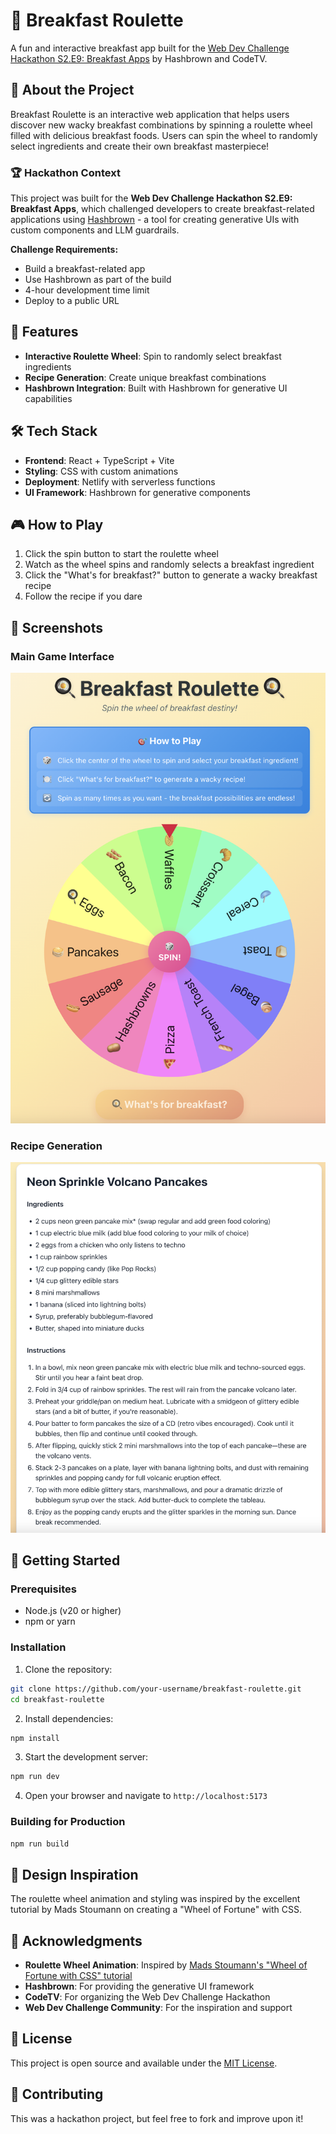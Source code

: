 # 🥞 Breakfast Roulette

A fun and interactive breakfast app built for the [Web Dev Challenge Hackathon S2.E9: Breakfast Apps](https://codetv.dev/blog/web-dev-challenge-hackathon-s2e9-breakfast-apps) by Hashbrown and CodeTV.

## 🎯 About the Project

Breakfast Roulette is an interactive web application that helps users discover new wacky breakfast combinations by spinning a roulette wheel filled with delicious breakfast foods. Users can spin the wheel to randomly select ingredients and create their own breakfast masterpiece!

### 🏆 Hackathon Context

This project was built for the **Web Dev Challenge Hackathon S2.E9: Breakfast Apps**, which challenged developers to create breakfast-related applications using [Hashbrown](https://hashbrown.dev) - a tool for creating generative UIs with custom components and LLM guardrails.

**Challenge Requirements:**

- Build a breakfast-related app
- Use Hashbrown as part of the build
- 4-hour development time limit
- Deploy to a public URL

## 🚀 Features

- **Interactive Roulette Wheel**: Spin to randomly select breakfast ingredients
- **Recipe Generation**: Create unique breakfast combinations
- **Hashbrown Integration**: Built with Hashbrown for generative UI capabilities

## 🛠️ Tech Stack

- **Frontend**: React + TypeScript + Vite
- **Styling**: CSS with custom animations
- **Deployment**: Netlify with serverless functions
- **UI Framework**: Hashbrown for generative components

## 🎮 How to Play

1. Click the spin button to start the roulette wheel
2. Watch as the wheel spins and randomly selects a breakfast ingredient
3. Click the "What's for breakfast?" button to generate a wacky breakfast recipe
4. Follow the recipe if you dare

## 📸 Screenshots

### Main Game Interface

![Breakfast Roulette Main Interface](./assets/screenshots/roulette-wheel.png)

### Recipe Generation

![Recipe Generation](./assets/screenshots/recipe-card.png)

## 🚀 Getting Started

### Prerequisites

- Node.js (v20 or higher)
- npm or yarn

### Installation

1. Clone the repository:

```bash
git clone https://github.com/your-username/breakfast-roulette.git
cd breakfast-roulette
```

2. Install dependencies:

```bash
npm install
```

3. Start the development server:

```bash
npm run dev
```

4. Open your browser and navigate to `http://localhost:5173`

### Building for Production

```bash
npm run build
```

## 🎨 Design Inspiration

The roulette wheel animation and styling was inspired by the excellent tutorial by Mads Stoumann on creating a "Wheel of Fortune" with CSS.

## 🙏 Acknowledgments

- **Roulette Wheel Animation**: Inspired by [Mads Stoumann's "Wheel of Fortune with CSS" tutorial](https://dev.to/madsstoumann/wheel-of-fortune-with-css-p-pi-1ne9)
- **Hashbrown**: For providing the generative UI framework
- **CodeTV**: For organizing the Web Dev Challenge Hackathon
- **Web Dev Challenge Community**: For the inspiration and support

## 📄 License

This project is open source and available under the [MIT License](LICENSE).

## 🤝 Contributing

This was a hackathon project, but feel free to fork and improve upon it!
